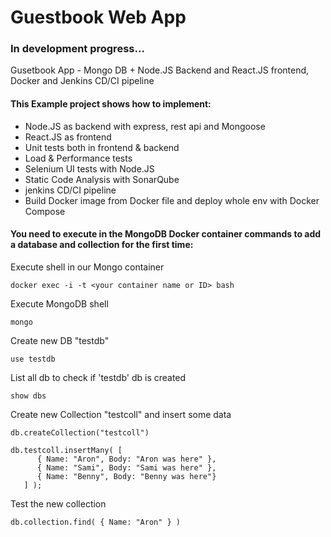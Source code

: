 # Guestbook Web App
### In development progress...

Gusetbook App - Mongo DB + Node.JS Backend and React.JS frontend, Docker and Jenkins CD/CI pipeline

#### This Example project shows how to implement:

- Node.JS as backend with express, rest api and Mongoose
- React.JS as frontend
- Unit tests both in frontend & backend
- Load & Performance tests
- Selenium UI tests with Node.JS
- Static Code Analysis with SonarQube
- jenkins CD/CI pipeline
- Build Docker image from Docker file and deploy whole env with Docker Compose

#### You need to execute in the MongoDB Docker container commands to add a database and collection for the first time:

Execute shell in our Mongo container
```
docker exec -i -t <your container name or ID> bash
```

Execute MongoDB shell
```
mongo
```

Create new DB "testdb"
```
use testdb
```

List all db to check if 'testdb' db is created
```
show dbs
```

Create new Collection "testcoll" and insert some data
```
db.createCollection("testcoll")

db.testcoll.insertMany( [
      { Name: "Aron", Body: "Aron was here" },
      { Name: "Sami", Body: "Sami was here" },
      { Name: "Benny", Body: "Benny was here"}
   ] );
```

Test the new collection
```
db.collection.find( { Name: "Aron" } )
```
